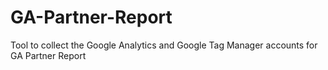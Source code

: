 # GA-Partner-Report
Tool to collect the Google Analytics and Google Tag Manager accounts for GA Partner Report
